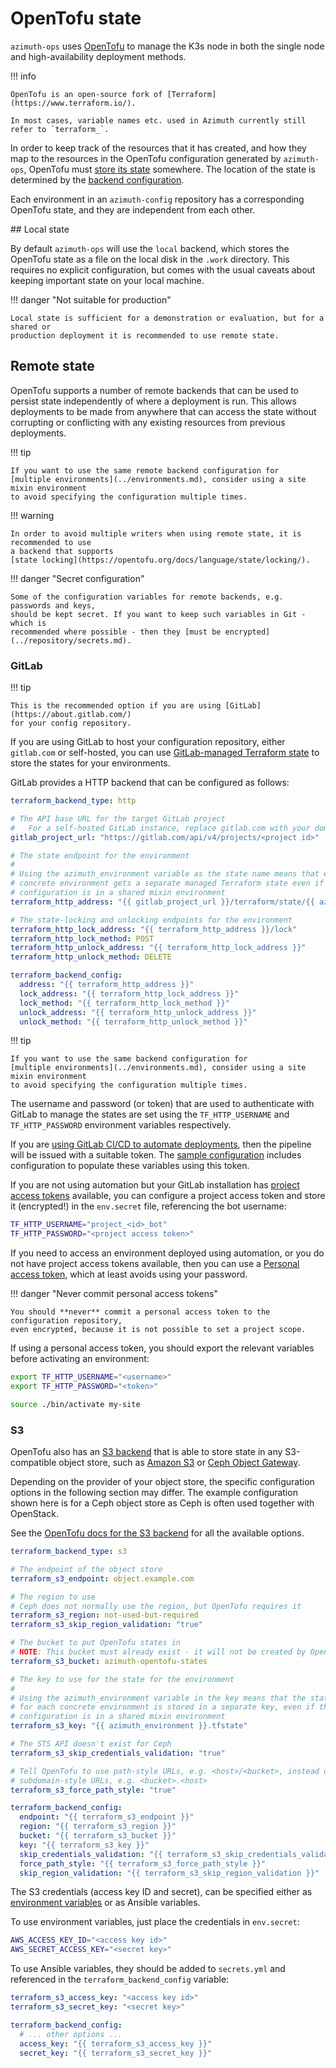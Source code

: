 # OpenTofu state

`azimuth-ops` uses [OpenTofu](https://opentofu.org/) to manage the K3s node in both the
single node and high-availability deployment methods.

!!! info

    OpenTofu is an open-source fork of [Terraform](https://www.terraform.io/).

    In most cases, variable names etc. used in Azimuth currently still refer to `terraform_`.

In order to keep track of the resources that it has created, and how they map to the resources
in the OpenTofu configuration generated by `azimuth-ops`, OpenTofu must
[store its state](https://opentofu.org/docs/language/state/) somewhere. The location of the
state is determined by the
[backend configuration](https://opentofu.org/docs/language/settings/backends/configuration).

Each environment in an `azimuth-config` repository has a corresponding OpenTofu state, and
they are independent from each other.

## Local state

By default `azimuth-ops` will use the `local` backend, which stores the OpenTofu state as
a file on the local disk in the `.work` directory. This requires no explicit configuration,
but comes with the usual caveats about keeping important state on your local machine.

!!! danger  "Not suitable for production"

    Local state is sufficient for a demonstration or evaluation, but for a shared or
    production deployment it is recommended to use remote state.

## Remote state

OpenTofu supports a number of remote backends that can be used to persist state
independently of where a deployment is run. This allows deployments to be made from anywhere
that can access the state without corrupting or conflicting with any existing resources
from previous deployments.

!!! tip

    If you want to use the same remote backend configuration for
    [multiple environments](../environments.md), consider using a site mixin environment
    to avoid specifying the configuration multiple times.

!!! warning

    In order to avoid multiple writers when using remote state, it is recommended to use
    a backend that supports
    [state locking](https://opentofu.org/docs/language/state/locking/).

!!! danger  "Secret configuration"

    Some of the configuration variables for remote backends, e.g. passwords and keys,
    should be kept secret. If you want to keep such variables in Git - which is
    recommended where possible - then they [must be encrypted](../repository/secrets.md).

### GitLab

!!! tip

    This is the recommended option if you are using [GitLab](https://about.gitlab.com/)
    for your config repository.

If you are using GitLab to host your configuration repository, either `gitlab.com` or
self-hosted, you can use
[GitLab-managed Terraform state](https://docs.gitlab.com/ee/user/infrastructure/iac/terraform_state.html)
to store the states for your environments.

GitLab provides a HTTP backend that can be configured as follows:

```yaml  title="environments/my-site/inventory/group_vars/all/variables.yml"
terraform_backend_type: http

# The API base URL for the target GitLab project
#   For a self-hosted GitLab instance, replace gitlab.com with your domain
gitlab_project_url: "https://gitlab.com/api/v4/projects/<project id>"

# The state endpoint for the environment
#
# Using the azimuth_environment variable as the state name means that each
# concrete environment gets a separate managed Terraform state even if this
# configuration is in a shared mixin environment
terraform_http_address: "{{ gitlab_project_url }}/terraform/state/{{ azimuth_environment }}"

# The state-locking and unlocking endpoints for the environment
terraform_http_lock_address: "{{ terraform_http_address }}/lock"
terraform_http_lock_method: POST
terraform_http_unlock_address: "{{ terraform_http_lock_address }}"
terraform_http_unlock_method: DELETE

terraform_backend_config:
  address: "{{ terraform_http_address }}"
  lock_address: "{{ terraform_http_lock_address }}"
  lock_method: "{{ terraform_http_lock_method }}"
  unlock_address: "{{ terraform_http_unlock_address }}"
  unlock_method: "{{ terraform_http_unlock_method }}"
```

!!! tip

    If you want to use the same backend configuration for
    [multiple environments](../environments.md), consider using a site mixin environment
    to avoid specifying the configuration multiple times.

The username and password (or token) that are used to authenticate with GitLab to manage
the states are set using the `TF_HTTP_USERNAME` and `TF_HTTP_PASSWORD` environment
variables respectively.

If you are [using GitLab CI/CD to automate deployments](../deployment/automation.md#gitlab-cicd),
then the pipeline will be issued with a suitable token. The
[sample configuration](https://github.com/stackhpc/azimuth-config/blob/stable/.gitlab-ci.yml.sample)
includes configuration to populate these variables using this token.

If you are not using automation but your GitLab installation has
[project access tokens](https://docs.gitlab.com/ee/user/project/settings/project_access_tokens.html)
available, you can configure a project access token and store it (encrypted!) in the
`env.secret` file, referencing the bot username:

```sh  title="env.secret"
TF_HTTP_USERNAME="project_<id>_bot"
TF_HTTP_PASSWORD="<project access token>"
```

If you need to access an environment deployed using automation, or you do not have project
access tokens available, then you can use a
[Personal access token](https://docs.gitlab.com/ee/user/profile/personal_access_tokens.html),
which at least avoids using your password.

!!! danger  "Never commit personal access tokens"

    You should **never** commit a personal access token to the configuration repository,
    even encrypted, because it is not possible to set a project scope.

If using a personal access token, you should export the relevant variables before activating
an environment:

```sh
export TF_HTTP_USERNAME="<username>"
export TF_HTTP_PASSWORD="<token>"

source ./bin/activate my-site
```

### S3

OpenTofu also has an [S3 backend](https://opentofu.org/docs/language/settings/backends/s3) that
is able to store state in any S3-compatible object store, such as
[Amazon S3](https://aws.amazon.com/s3/) or
[Ceph Object Gateway](https://docs.ceph.com/en/latest/radosgw/index.html).

Depending on the provider of your object store, the specific configuration options
in the following section may differ. The example configuration shown here is for a Ceph
object store as Ceph is often used together with OpenStack.

See the [OpenTofu docs for the S3 backend](https://opentofu.org/docs/language/settings/backends/s3)
for all the available options.

```yaml  title="environments/my-site/inventory/group_vars/all/variables.yml"
terraform_backend_type: s3

# The endpoint of the object store
terraform_s3_endpoint: object.example.com

# The region to use
# Ceph does not normally use the region, but OpenTofu requires it
terraform_s3_region: not-used-but-required
terraform_s3_skip_region_validation: "true"

# The bucket to put OpenTofu states in
# NOTE: This bucket must already exist - it will not be created by OpenTofu
terraform_s3_bucket: azimuth-opentofu-states

# The key to use for the state for the environment
#
# Using the azimuth_environment variable in the key means that the state
# for each concrete environment is stored in a separate key, even if this
# configuration is in a shared mixin environment
terraform_s3_key: "{{ azimuth_environment }}.tfstate"

# The STS API doesn't exist for Ceph
terraform_s3_skip_credentials_validation: "true"

# Tell OpenTofu to use path-style URLs, e.g. <host>/<bucket>, instead of
# subdomain-style URLs, e.g. <bucket>.<host>
terraform_s3_force_path_style: "true"

terraform_backend_config:
  endpoint: "{{ terraform_s3_endpoint }}"
  region: "{{ terraform_s3_region }}"
  bucket: "{{ terraform_s3_bucket }}"
  key: "{{ terraform_s3_key }}"
  skip_credentials_validation: "{{ terraform_s3_skip_credentials_validation }}"
  force_path_style: "{{ terraform_s3_force_path_style }}"
  skip_region_validation: "{{ terraform_s3_skip_region_validation }}"  
```

The S3 credentials (access key ID and secret), can be specified either as
[environment variables](../environments.md#linux-environment-variables) or
as Ansible variables.

To use environment variables, just place the credentials in `env.secret`:

```sh  title="env.secret"
AWS_ACCESS_KEY_ID="<access key id>"
AWS_SECRET_ACCESS_KEY="<secret key>"
```

To use Ansible variables, they should be added to `secrets.yml` and referenced in
the `terraform_backend_config` variable:

```yaml  title="environments/my-site/inventory/group_vars/all/secrets.yml"
terraform_s3_access_key: "<access key id>"
terraform_s3_secret_key: "<secret key>"
```

```yaml  title="environments/my-site/inventory/group_vars/all/variables.yml"
terraform_backend_config:
  # ... other options ...
  access_key: "{{ terraform_s3_access_key }}"
  secret_key: "{{ terraform_s3_secret_key }}"
```
